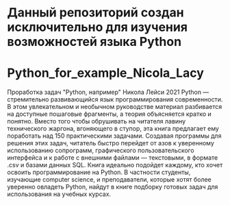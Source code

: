 # Данный репозиторий создан исключительно для изучения возможностей языка Python


# Python_for_example_Nicola_Lacy
Проработка задач "Python, например" Никола Лейси 2021
Python — стремительно развивающийся язык программирования современности. В этом увлекательном и необычном руководстве материал
разбивается на доступные пошаговые фрагменты, а теория объясняется
кратко и понятно. Вместо того чтобы обрушивать на читателя лавину
технического жаргона, вгоняющего в ступор, эта книга предлагает ему
поработать над 150 практическими задачами. Создавая программы для
решения этих задач, читатель быстро перейдет от азов к уверенному использованию сопрограмм, графического пользовательского интерфейса
и к работе с внешними файлами — текстовыми, в формате .csv и базами
данных SQL. Книга идеально подойдет каждому, кто хочет освоить программирование на Python. В частности студенты, изучающие computer
science, и преподаватели, которые хотят более уверенно овладеть Python,
найдут в книге подборку готовых задач для использования на учебных
курсах.
